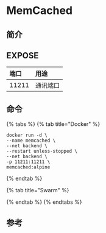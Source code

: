 # MemCached

## 简介



## EXPOSE

| 端口 | 用途 |
| :--- | :--- |
| 11211 | 通讯端口 |



## 命令

{% tabs %}
{% tab title="Docker" %}
```text
docker run -d \
--name memcached \
--net backend \
--restart unless-stopped \
--net backend \
-p 11211:11211 \
memcached:alpine
```
{% endtab %}

{% tab title="Swarm" %}

{% endtab %}
{% endtabs %}



## 参考

